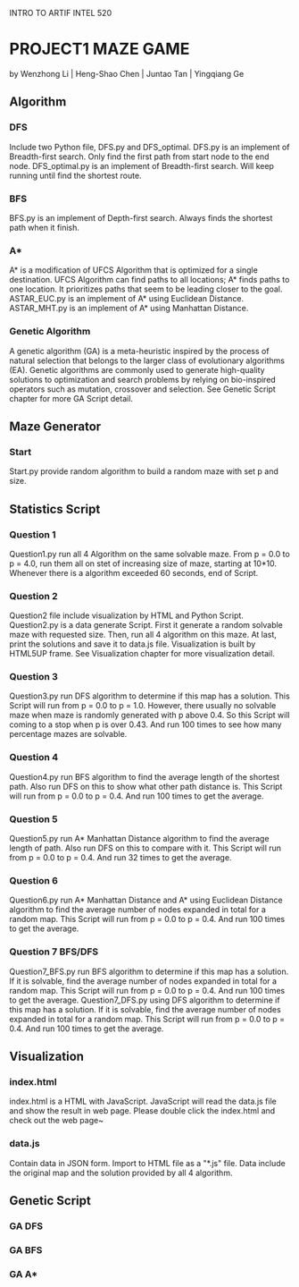 INTRO TO ARTIF INTEL 520
# PROJECT1 MAZE GAME
by Wenzhong Li  |  Heng-Shao Chen  | Juntao Tan  |  Yingqiang Ge
## Algorithm
### DFS
Include two Python file, DFS.py and DFS_optimal.
DFS.py is an implement of Breadth-first search. Only find the first path from start node to the end node.
DFS_optimal.py is an implement of Breadth-first search. Will keep running until find the shortest route.
### BFS
BFS.py is an implement of Depth-first search. Always finds the shortest path when it finish.
### A*
A* is a modification of UFCS Algorithm that is optimized for a single destination.
UFCS Algorithm can find paths to all locations; A* finds paths to one location.
It prioritizes paths that seem to be leading closer to the goal.
ASTAR_EUC.py is an implement of A* using Euclidean Distance.
ASTAR_MHT.py is an implement of A* using Manhattan Distance.
### Genetic Algorithm
A genetic algorithm (GA) is a meta-heuristic inspired by the process of natural selection that belongs to the larger class of evolutionary algorithms (EA).
Genetic algorithms are commonly used to generate high-quality solutions to optimization and search problems by relying on bio-inspired operators such as mutation, crossover and selection.
See Genetic Script chapter for more GA Script detail.
## Maze Generator
### Start
Start.py provide random algorithm to build a random maze with set p and size.
## Statistics Script
### Question 1
Question1.py run all 4 Algorithm on the same solvable maze.
From p = 0.0 to p = 4.0, run them all on stet of increasing size of maze, starting at 10*10.
Whenever there is a algorithm exceeded 60 seconds, end of Script.
### Question 2
Question2 file include visualization by HTML and Python Script.
Question2.py is a data generate Script.
First it generate a random solvable maze with requested size.
Then, run all 4 algorithm on this maze.
At last, print the solutions and save it to data.js file.
Visualization is built by HTML5UP frame.
See Visualization chapter for more visualization detail.
### Question 3
Question3.py run DFS algorithm to determine if this map has a solution.
This Script will run from p = 0.0 to p = 1.0.
However, there usually no solvable maze when maze is randomly generated with p above 0.4.
So this Script will coming to a stop when p is over 0.43.
And run 100 times to see how many percentage mazes are solvable.
### Question 4
Question4.py run BFS algorithm to find the average length of the shortest path.
Also run DFS on this to show what other path distance is.
This Script will run from p = 0.0 to p = 0.4.
And run 100 times to  get the average.
### Question 5
Question5.py run A* Manhattan Distance algorithm to find the average length of path.
Also run DFS on this to compare with it.
This Script will run from p = 0.0 to p = 0.4.
And run 32 times to  get the average.
### Question 6
Question6.py run A* Manhattan Distance and A* using Euclidean Distance algorithm to find the average number of nodes expanded in total for a random map.
This Script will run from p = 0.0 to p = 0.4.
And run 100 times to  get the average.
### Question 7 BFS/DFS
Question7_BFS.py run BFS algorithm to determine if this map has a solution.
If it is solvable, find the average number of nodes expanded in total for a random map.
This Script will run from p = 0.0 to p = 0.4.
And run 100 times to  get the average.
Question7_DFS.py using DFS algorithm to determine if this map has a solution.
If it is solvable, find the average number of nodes expanded in total for a random map.
This Script will run from p = 0.0 to p = 0.4.
And run 100 times to  get the average.
## Visualization
### index.html
index.html is a HTML with JavaScript.
JavaScript will read the data.js file and show the result in web page.
Please double click the index.html and check out the web page~
### data.js
Contain data in JSON form. Import to HTML file as a "*.js" file.
Data include the original map and the solution provided by all 4 algorithm.
## Genetic Script
### GA DFS
### GA BFS
### GA A*
